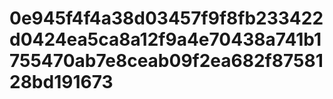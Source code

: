 # 0e945f4f4a38d03457f9f8fb233422d0424ea5ca8a12f9a4e70438a741b1755470ab7e8ceab09f2ea682f8758128bd191673